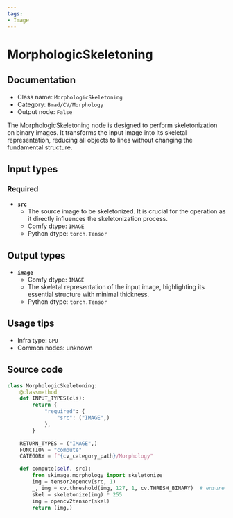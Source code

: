 ```yaml
---
tags:
- Image
---
```


# MorphologicSkeletoning
## Documentation
- Class name: `MorphologicSkeletoning`
- Category: `Bmad/CV/Morphology`
- Output node: `False`

The MorphologicSkeletoning node is designed to perform skeletonization on binary images. It transforms the input image into its skeletal representation, reducing all objects to lines without changing the fundamental structure.
## Input types
### Required
- **`src`**
    - The source image to be skeletonized. It is crucial for the operation as it directly influences the skeletonization process.
    - Comfy dtype: `IMAGE`
    - Python dtype: `torch.Tensor`
## Output types
- **`image`**
    - Comfy dtype: `IMAGE`
    - The skeletal representation of the input image, highlighting its essential structure with minimal thickness.
    - Python dtype: `torch.Tensor`
## Usage tips
- Infra type: `GPU`
- Common nodes: unknown


## Source code
```python
class MorphologicSkeletoning:
    @classmethod
    def INPUT_TYPES(cls):
        return {
            "required": {
                "src": ("IMAGE",)
            },
        }

    RETURN_TYPES = ("IMAGE",)
    FUNCTION = "compute"
    CATEGORY = f"{cv_category_path}/Morphology"

    def compute(self, src):
        from skimage.morphology import skeletonize
        img = tensor2opencv(src, 1)
        _, img = cv.threshold(img, 127, 1, cv.THRESH_BINARY)  # ensure it is binary and set max value to 1.
        skel = skeletonize(img) * 255
        img = opencv2tensor(skel)
        return (img,)

```
